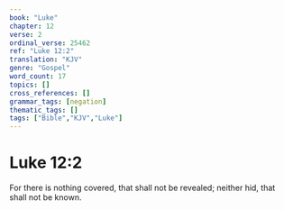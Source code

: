 ```yaml
---
book: "Luke"
chapter: 12
verse: 2
ordinal_verse: 25462
ref: "Luke 12:2"
translation: "KJV"
genre: "Gospel"
word_count: 17
topics: []
cross_references: []
grammar_tags: [negation]
thematic_tags: []
tags: ["Bible","KJV","Luke"]
---
```


# Luke 12:2

For there is nothing covered, that shall not be revealed; neither hid, that shall not be known.
